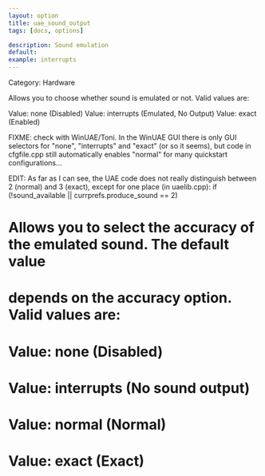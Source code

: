 ```yaml
---
layout: option
title: uae_sound_output
tags: [docs, options]

description: Sound emulation
default:
example: interrupts
---
```


Category: Hardware

Allows you to choose whether sound is emulated or not. Valid values are:

Value: none (Disabled)
Value: interrupts (Emulated, No Output)
Value: exact (Enabled)

FIXME: check with WinUAE/Toni. In the WinUAE GUI there is only GUI selectors
for "none", "interrupts" and "exact" (or so it seems), but code in cfgfile.cpp
still automatically enables "normal" for many quickstart configurations...

EDIT: As far as I can see, the UAE code does not really distinguish between
2 (normal) and 3 (exact), except for one place (in uaelib.cpp):
if (!sound_available || currprefs.produce_sound == 2)

# Allows you to select the accuracy of the emulated sound. The default value
# depends on the accuracy option. Valid values are:
#
# Value: none (Disabled)
# Value: interrupts (No sound output)
# Value: normal (Normal)
# Value: exact (Exact)
